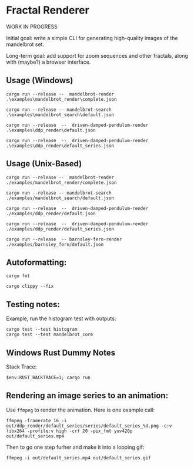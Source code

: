 # Fractal Renderer

WORK IN PROGRESS

Initial goal:  write a simple CLI for generating high-quality images of the mandelbrot set.

Long-term goal:  add support for zoom sequences and other fractals, along with (maybe?) a browser interface.

## Usage (Windows)

```
cargo run --release --  mandelbrot-render .\examples\mandelbrot_render\complete.json
```

```
cargo run --release -- mandelbrot-search .\examples\mandelbrot_search\default.json
```

```
cargo run --release  --  driven-damped-pendulum-render  .\examples\ddp_render\default.json
```
```
cargo run --release  --  driven-damped-pendulum-render  .\examples\ddp_render\default_series.json
```

## Usage (Unix-Based)

```
cargo run --release --  mandelbrot-render ./examples/mandelbrot_render/complete.json
```

```
cargo run --release -- mandelbrot-search ./examples/mandelbrot_search/default.json
```

```
cargo run --release  --  driven-damped-pendulum-render  ./examples/ddp_render/default.json
```
```
cargo run --release  --  driven-damped-pendulum-render  ./examples/ddp_render/default_series.json
```
```
cargo run --release  -- barnsley-fern-render  ./examples/barnsley_fern/default.json
```

## Autoformatting:

```
cargo fmt
```
```
cargo clippy --fix
```

## Testing notes:

Example, run the histogram test with outputs:
```
cargo test --test histogram
cargo test --test mandelbrot_core
```

## Windows Rust Dummy Notes

Stack Trace:
```
$env:RUST_BACKTRACE=1; cargo run
```

## Rendering an image series to an animation:
Use `ffmpeg` to render the animation. Here is one example call:
```
ffmpeg -framerate 16 -i out/ddp_render/default_series/series/default_series_%d.png -c:v libx264 -profile:v high -crf 20 -pix_fmt yuv420p out/default_series.mp4
```

Then to go one step furher and make it into a looping gif:
```
ffmpeg -i out/default_series.mp4 out/default_series.gif
```
